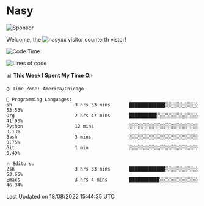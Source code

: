 # Nasy

<!--
<p align="center">
<img height="200" src="https://github-readme-stats.vercel.app/api?username=nasyxx&count_private=true&show_icons=true&theme=dracula&include_all_commits=true"/>
<img height="200" src="https://github-readme-stats.vercel.app/api/top-langs/?username=nasyxx&theme=dracula&hide=html,jupyter+notebook&count_private=true&show_icons=true"/>
</p>

  
----------------
-->

![Sponsor](https://img.shields.io/static/v1.svg?label=Sponsor&message=%E2%9D%A4&logo=GitHub&style=flat&color=pink)
 
Welcome, the ![nasyxx visitor counter](https://count.getloli.com/get/@nasyxx?theme=rule34)th vistor!
 
<!--START_SECTION:waka-->
![Code Time](http://img.shields.io/badge/Code%20Time-2%2C556%20hrs%2051%20mins-blue)

![Lines of code](https://img.shields.io/badge/From%20Hello%20World%20I%27ve%20Written-5%20Million%20lines%20of%20code-blue)

📊 **This Week I Spent My Time On** 

```text
⌚︎ Time Zone: America/Chicago

💬 Programming Languages: 
sh                       3 hrs 33 mins       █████████████░░░░░░░░░░░░   53.53% 
Org                      2 hrs 47 mins       ██████████░░░░░░░░░░░░░░░   41.93% 
Python                   12 mins             ░░░░░░░░░░░░░░░░░░░░░░░░░   3.13% 
Bash                     3 mins              ░░░░░░░░░░░░░░░░░░░░░░░░░   0.75% 
Git                      1 min               ░░░░░░░░░░░░░░░░░░░░░░░░░   0.49%

🔥 Editors: 
Zsh                      3 hrs 33 mins       █████████████░░░░░░░░░░░░   53.66% 
Emacs                    3 hrs 4 mins        ███████████░░░░░░░░░░░░░░   46.34%

```


 Last Updated on 18/08/2022 15:44:35 UTC
<!--END_SECTION:waka-->

<!-- ![visitors](https://visitor-badge.laobi.icu/badge?page_id=nasyxx.nasyxx) -->
